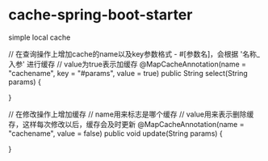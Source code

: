 # cache-spring-boot-starter

simple local cache

// 在查询操作上增加cache的name以及key参数格式 - #[参数名]，会根据 '名称_入参' 进行缓存
// value为true表示加缓存
@MapCacheAnnotation(name = "cachename", key = "#params", value = true)
public String select(String params) {
    
}

// 在修改操作上增加缓存
// name用来标志是哪个缓存
// value用来表示删除缓存，这样每次修改以后，缓存会及时更新
@MapCacheAnnotation(name = "cachename", value = false)
public void update(String params) {

}
